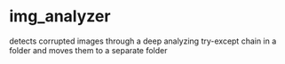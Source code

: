 # img_analyzer
detects corrupted images through a deep analyzing try-except chain in a folder and moves them to a separate folder
